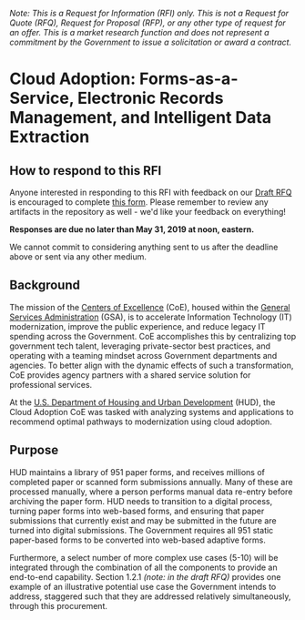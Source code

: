 *Note: This is a Request for Information (RFI) only. This is not a Request for Quote (RFQ), Request for Proposal (RFP), or any other type of request for an offer. This is a market research function and does not represent a commitment by the Government to issue a solicitation or award a contract.*

# Cloud Adoption: Forms-as-a-Service, Electronic Records Management, and Intelligent Data Extraction

## How to respond to this RFI

Anyone interested in responding to this RFI with feedback on our [Draft RFQ](Draft-RFQ.pdf) is encouraged to complete [this form](https://forms.gle/ZWWmFmmD8zSRizc16). Please remember to review any artifacts in the repository as well - we'd like your feedback on everything!

**Responses are due no later than May 31, 2019 at noon, eastern.**

We cannot commit to considering anything sent to us after the deadline above or sent via any other medium.

## Background

The mission of the [Centers of Excellence](https://coe.gsa.gov/) (CoE), housed within the [General Services Administration](https://gsa.gov) (GSA), is to accelerate Information Technology (IT) modernization, improve the public experience, and reduce legacy IT spending across the Government. CoE accomplishes this by centralizing top government tech talent, leveraging private-sector best practices, and operating with a teaming mindset across Government departments and agencies. To better align with the dynamic effects of such a transformation, CoE provides agency partners with a shared service solution for professional services.

At the [U.S. Department of Housing and Urban Development](https://www.hud.gov/) (HUD), the Cloud Adoption CoE was tasked with analyzing systems and applications to recommend optimal pathways to modernization using cloud adoption.

## Purpose

HUD maintains a library of 951 paper forms, and receives millions of completed paper or scanned form submissions annually. Many of these are processed manually, where a person performs manual data re-entry before archiving the paper form. HUD needs to transition to a digital process, turning paper forms into web-based forms, and ensuring that paper submissions that currently exist and may be submitted in the future are turned into digital submissions. The Government requires all 951 static paper-based forms to be converted into web-based adaptive forms. 

Furthermore, a select number of more complex use cases (5-10) will be integrated through the combination of all the components to provide an end-to-end capability. Section 1.2.1 *(note: in the draft RFQ)* provides one example of an illustrative potential use case the Government intends to address, staggered such that they are addressed relatively simultaneously, through this procurement.